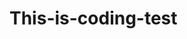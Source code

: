 # This-is-coding-test
       
  
     
  
     
      
            
                 
                            
                      
                     
         
                  
              
              
          
      
    
